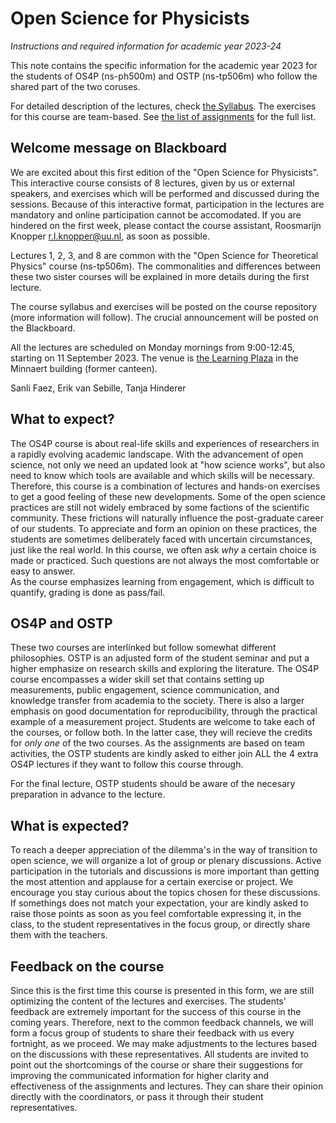 # Open Science for Physicists
*Instructions and required information for academic year 2023-24*

This note contains the specific information for the academic year 2023 for the students of OS4P (ns-ph500m) and OSTP (ns-tp506m) who follow the shared part of the two coruses.

For detailed description of the lectures, check [the Syllabus](Syllabus_202x.md). The exercises for this course are team-based. See [the list of assignments](Exercises_2023.md) for the full list.

## Welcome message on Blackboard
We are excited about this first edition of the "Open Science for Physicists". This interactive course consists of 8 lectures, given by us or external speakers, and exercises which will be performed and discussed during the sessions. Because of this interactive format, participation in the lectures are mandatory and online participation cannot be accomodated. If you are hindered on the first week, please contact the course assistant, Roosmarijn Knopper r.l.knopper@uu.nl, as soon as possible.

Lectures 1, 2, 3, and 8 are common with the "Open Science for Theoretical Physics" course (ns-tp506m). The commonalities and differences between these two sister courses will be explained in more details during the first lecture.

The course syllabus and exercises will be posted on the course repository (more information will follow). The crucial announcement will be posted on the Blackboard.

All the lectures are scheduled on Monday mornings from 9:00-12:45, starting on 11 September 2023. 
The venue is [the Learning Plaza](https://www.uu.nl/en/education/future-learning-spaces/learning-spaces/learning-plaza) in the Minnaert building (former canteen).

Sanli Faez, Erik van Sebille, Tanja Hinderer

## What to expect? 
The OS4P course is about real-life skills and experiences of researchers in a rapidly evolving academic landscape. With the advancement of open science, not only we need an updated look at "how science works", but also need to know which tools are available and which skills will be necessary. Therefore, this course is a combination of lectures and hands-on exercises to get a good feeling of these new developments. 
Some of the open science practices are still not widely embraced by some factions of the scientific community. These frictions will naturally influence the post-graduate career of our students. To appreciate and form an opinion on these practices, the students are sometimes deliberately faced with uncertain circumstances, just like the real world. 
In this course, we often ask *why* a certain choice is made or practiced. Such questions are not always the most comfortable or easy to answer.  
As the course emphasizes learning from engagement, which is difficult to quantify, grading is done as pass/fail.

## OS4P and OSTP
These two courses are interlinked but follow somewhat different philosophies. OSTP is an adjusted form of the student seminar and put a higher emphasize on research skills and exploring the literature. The OS4P course encompasses a wider skill set that contains setting up measurements, public engagement, science communication, and knowledge transfer from academia to the society. There is also a larger emphasis on good documentation for reproducibility, through the practical example of a measurement project.
Students are welcome to take each of the courses, or follow both. In the latter case, they will recieve the credits for *only one* of the two courses. 
As the assignments are based on team activities, the OSTP students are kindly asked to either join ALL the 4 extra OS4P lectures if they want to follow this course through.

For the final lecture, OSTP students should be aware of the necesary preparation in advance to the lecture.

## What is expected?
To reach a deeper appreciation of the dilemma's in the way of transition to open science, we will organize a lot of group or plenary discussions. Active participation in the tutorials and discussions is more important than getting the most attention and applause for a certain exercise or project. 
We encourage you stay curious about the topics chosen for these discussions. If somethings does not match your expectation, your are kindly asked to raise those points as soon as you feel comfortable expressing it, in the class, to the student representatives in the focus group, or directly share them with the teachers.

## Feedback on the course
Since this is the first time this course is presented in this form, we are still optimizing the content of the lectures and exercises. The students' feedback are extremely important for the success of this course in the coming years. Therefore, next to the common feedback channels, we will form a focus group of students to share their feedback with us every fortnight, as we proceed. We may make adjustments to the lectures based on the discussions with these representatives. 
All students are invited to point out the shortcomings of the course or share their suggestions for improving the communicated information for higher clarity and effectiveness of the assignments and lectures. They can share their opinion directly with the coordinators, or pass it through their student representatives.

